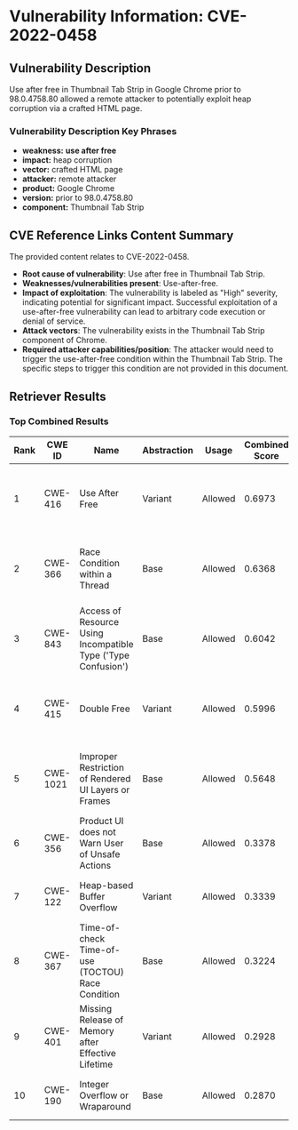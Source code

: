 # Vulnerability Information: CVE-2022-0458

## Vulnerability Description
Use after free in Thumbnail Tab Strip in Google Chrome prior to 98.0.4758.80 allowed a remote attacker to potentially exploit heap corruption via a crafted HTML page.

### Vulnerability Description Key Phrases
- **weakness:** **use after free**
- **impact:** heap corruption
- **vector:** crafted HTML page
- **attacker:** remote attacker
- **product:** Google Chrome
- **version:** prior to 98.0.4758.80
- **component:** Thumbnail Tab Strip

## CVE Reference Links Content Summary
The provided content relates to CVE-2022-0458.

- **Root cause of vulnerability**: Use after free in Thumbnail Tab Strip.
- **Weaknesses/vulnerabilities present**: Use-after-free.
- **Impact of exploitation**:  The vulnerability is labeled as "High" severity, indicating potential for significant impact. Successful exploitation of a use-after-free vulnerability can lead to arbitrary code execution or denial of service.
- **Attack vectors**: The vulnerability exists in the Thumbnail Tab Strip component of Chrome.
- **Required attacker capabilities/position**: The attacker would need to trigger the use-after-free condition within the Thumbnail Tab Strip. The specific steps to trigger this condition are not provided in this document.

## Retriever Results

### Top Combined Results

| Rank | CWE ID | Name | Abstraction | Usage | Combined Score | Retrievers | Individual Scores |
|------|--------|------|-------------|-------|---------------|------------|-------------------|
| 1 | CWE-416 | Use After Free | Variant | Allowed | 0.6973 | dense, sparse, graph | dense: 0.632, sparse: 0.257, graph: 0.817 |
| 2 | CWE-366 | Race Condition within a Thread | Base | Allowed | 0.6368 | dense, sparse, graph | dense: 0.585, sparse: 0.224, graph: 0.604 |
| 3 | CWE-843 | Access of Resource Using Incompatible Type ('Type Confusion') | Base | Allowed | 0.6042 | dense, sparse, graph | dense: 0.506, sparse: 0.186, graph: 0.684 |
| 4 | CWE-415 | Double Free | Variant | Allowed | 0.5996 | dense, sparse, graph | dense: 0.532, sparse: 0.166, graph: 0.806 |
| 5 | CWE-1021 | Improper Restriction of Rendered UI Layers or Frames | Base | Allowed | 0.5648 | dense, sparse, graph | dense: 0.535, sparse: 0.135, graph: 0.615 |
| 6 | CWE-356 | Product UI does not Warn User of Unsafe Actions | Base | Allowed | 0.3378 | dense, sparse | dense: 0.527, sparse: 0.130 |
| 7 | CWE-122 | Heap-based Buffer Overflow | Variant | Allowed | 0.3339 | dense, sparse | dense: 0.525, sparse: 0.173 |
| 8 | CWE-367 | Time-of-check Time-of-use (TOCTOU) Race Condition | Base | Allowed | 0.3224 | dense, sparse | dense: 0.510, sparse: 0.118 |
| 9 | CWE-401 | Missing Release of Memory after Effective Lifetime | Variant | Allowed | 0.2928 | dense, sparse | dense: 0.501, sparse: 0.116 |
| 10 | CWE-190 | Integer Overflow or Wraparound | Base | Allowed | 0.2870 | sparse, graph | sparse: 0.126, graph: 0.602 |

